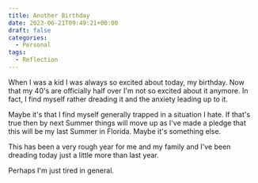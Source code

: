 ```yaml
---
title: Another Birthday
date: 2023-06-21T09:49:21+00:00
draft: false
categories:
  - Personal
tags:
  - Reflection
---
```


When I was a kid I was always so excited about today, my birthday. Now that my 40's are officially half over I'm not so excited about it anymore. In fact, I find myself rather dreading it and the anxiety leading up to it.

Maybe it's that I find myself generally trapped in a situation I hate. If that's true then by next Summer things will move up as I've made a pledge that this will be my last Summer in Florida. Maybe it's something else.

This has been a very rough year for me and my family and I've been dreading today just a little more than last year.

Perhaps I'm just tired in general.
